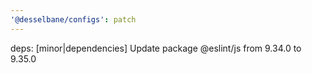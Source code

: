 ```yaml
---
'@desselbane/configs': patch
---
```


deps: [minor|dependencies] Update package @eslint/js from 9.34.0 to 9.35.0
